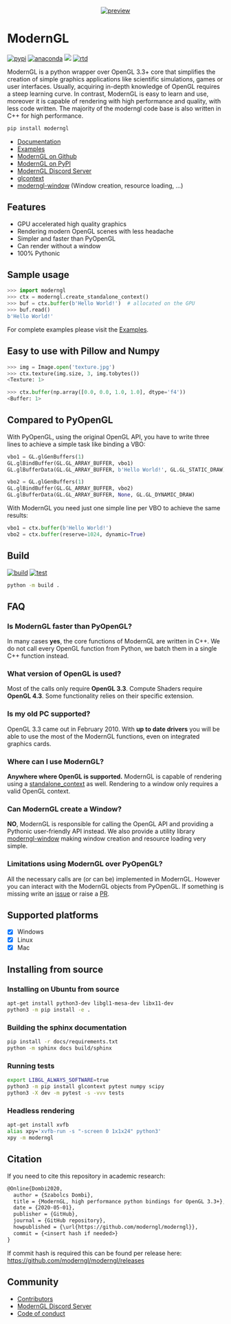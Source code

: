 <div align="center">

[![preview](https://github.com/moderngl/moderngl/raw/master/.github/preview.png)](#readme)

</div>

# ModernGL

[![pypi](https://badge.fury.io/py/moderngl.svg)](https://pypi.python.org/pypi/moderngl) [![anaconda](https://anaconda.org/conda-forge/moderngl/badges/version.svg)](https://anaconda.org/conda-forge/moderngl/) <img src="https://raw.githubusercontent.com/moderngl/moderngl/master/.github/python-versions.svg?sanitize=true"> [![rtd](https://readthedocs.org/projects/moderngl/badge/?version=latest)](https://moderngl.readthedocs.io)

ModernGL is a python wrapper over OpenGL 3.3+ core that simplifies the creation of simple graphics applications like scientific simulations, games or user interfaces. Usually, acquiring in-depth knowledge of OpenGL requires a steep learning curve. In contrast, ModernGL is easy to learn and use, moreover it is capable of rendering with high performance and quality, with less code written. The majority of the moderngl
code base is also written in C++ for high performance.

```sh
pip install moderngl
```

- [Documentation](https://moderngl.readthedocs.io/)
- [Examples](https://github.com/moderngl/moderngl/tree/master/examples/#readme)
- [ModernGL on Github](https://github.com/moderngl/moderngl/)
- [ModernGL on PyPI](https://pypi.org/project/ModernGL/)
- [ModernGL Discord Server](https://discord.gg/UEMtW8D)
- [glcontext](https://github.com/moderngl/glcontext)
- [moderngl-window](https://github.com/moderngl/moderngl-window) (Window creation, resource loading, ...)

## Features

- GPU accelerated high quality graphics
- Rendering modern OpenGL scenes with less headache
- Simpler and faster than PyOpenGL
- Can render without a window
- 100% Pythonic

## Sample usage

```py
>>> import moderngl
>>> ctx = moderngl.create_standalone_context()
>>> buf = ctx.buffer(b'Hello World!')  # allocated on the GPU
>>> buf.read()
b'Hello World!'
```

For complete examples please visit the [Examples](https://github.com/moderngl/moderngl/tree/master/examples/#readme).

## Easy to use with Pillow and Numpy

```py
>>> img = Image.open('texture.jpg')
>>> ctx.texture(img.size, 3, img.tobytes())
<Texture: 1>
```

```py
>>> ctx.buffer(np.array([0.0, 0.0, 1.0, 1.0], dtype='f4'))
<Buffer: 1>
```

## Compared to PyOpenGL

With PyOpenGL, using the original OpenGL API, you have to write three lines to
achieve a simple task like binding a VBO:

```py
vbo1 = GL.glGenBuffers(1)
GL.glBindBuffer(GL.GL_ARRAY_BUFFER, vbo1)
GL.glBufferData(GL.GL_ARRAY_BUFFER, b'Hello World!', GL.GL_STATIC_DRAW)

vbo2 = GL.glGenBuffers(1)
GL.glBindBuffer(GL.GL_ARRAY_BUFFER, vbo2)
GL.glBufferData(GL.GL_ARRAY_BUFFER, None, GL.GL_DYNAMIC_DRAW)
```

With ModernGL you need just one simple line per VBO to achieve the same results:

```py
vbo1 = ctx.buffer(b'Hello World!')
vbo2 = ctx.buffer(reserve=1024, dynamic=True)
```

## Build

[![build](https://github.com/moderngl/moderngl/actions/workflows/build.yml/badge.svg)](https://github.com/moderngl/moderngl/actions/workflows/build.yml) [![test](https://github.com/moderngl/moderngl/actions/workflows/test.yml/badge.svg)](https://github.com/moderngl/moderngl/actions/workflows/test.yml)

```sh
python -m build .
```

## FAQ

### Is ModernGL faster than PyOpenGL?

In many cases **yes**, the core functions of ModernGL are written in C++.
We do not call every OpenGL function from Python, we batch them in a single C++ function instead.

### What version of OpenGL is used?

Most of the calls only require **OpenGL 3.3**.
Compute Shaders require **OpenGL 4.3**.
Some functionality relies on their specific extension.

### Is my old PC supported?

OpenGL 3.3 came out in February 2010. With **up to date drivers** you will
be able to use the most of the ModernGL functions, even on integrated
graphics cards.

### Where can I use ModernGL?

**Anywhere where OpenGL is supported.** ModernGL is capable of rendering
using a [standalone_context] as well. Rendering to a window only requires
a valid OpenGL context.

[standalone_context]: https://github.com/moderngl/moderngl/tree/master/examples/old-examples/standalone

### Can ModernGL create a Window?

**NO**, ModernGL is responsible for calling the OpenGL API and providing a Pythonic user-friendly API instead.
We also provide a utility library [moderngl-window](https://github.com/moderngl/moderngl-window)
making window creation and resource loading very simple.

### Limitations using ModernGL over PyOpenGL?

All the necessary calls are (or can be) implemented in ModernGL. However you can interact with the ModernGL objects from PyOpenGL.
If something is missing write an [issue](https://github.com/moderngl/moderngl/issues) or raise a [PR](https://github.com/moderngl/moderngl/pulls).

## Supported platforms

- [x] Windows
- [x] Linux
- [x] Mac

## Installing from source

### Installing on Ubuntu from source

```sh
apt-get install python3-dev libgl1-mesa-dev libx11-dev
python3 -m pip install -e .
```

### Building the sphinx documentation

```sh
pip install -r docs/requirements.txt
python -m sphinx docs build/sphinx
```

### Running tests

```sh
export LIBGL_ALWAYS_SOFTWARE=true
python3 -m pip install glcontext pytest numpy scipy
python3 -X dev -m pytest -s -vvv tests
```

### Headless rendering

```sh
apt-get install xvfb
alias xpy='xvfb-run -s "-screen 0 1x1x24" python3'
xpy -m moderngl
```

## Citation

If you need to cite this repository in academic research:

```txt
@Online{Dombi2020,
  author = {Szabolcs Dombi},
  title = {ModernGL, high performance python bindings for OpenGL 3.3+},
  date = {2020-05-01},
  publisher = {GitHub},
  journal = {GitHub repository},
  howpublished = {\url{https://github.com/moderngl/moderngl}},
  commit = {<insert hash if needed>}
}
```

If commit hash is required this can be found per release here:
https://github.com/moderngl/moderngl/releases

## Community

- [Contributors](https://github.com/moderngl/moderngl/graphs/contributors)
- [ModernGL Discord Server](https://discord.gg/UEMtW8D)
- [Code of conduct](https://github.com/moderngl/moderngl/blob/master/.github/CODE_OF_CONDUCT.md)

